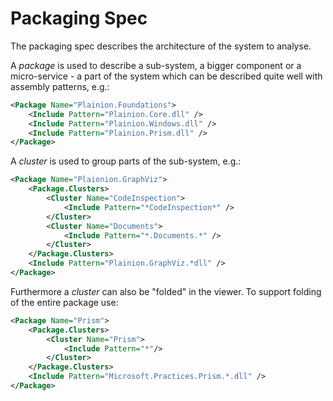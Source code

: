 ﻿
# Packaging Spec

The packaging spec describes the architecture of the system to analyse.

A *package* is used to describe a sub-system, a bigger component or a micro-service - a part of the 
system which can be described quite well with assembly patterns, e.g.:

```Xml
<Package Name="Plainion.Foundations">
    <Include Pattern="Plainion.Core.dll" />
    <Include Pattern="Plainion.Windows.dll" />
    <Include Pattern="Plainion.Prism.dll" />
</Package>
```

A *cluster* is used to group parts of the sub-system, e.g.:

```Xml
<Package Name="Plaionion.GraphViz">
    <Package.Clusters>
        <Cluster Name="CodeInspection">
            <Include Pattern="*CodeInspection*" />
        </Cluster>
        <Cluster Name="Documents">
            <Include Pattern="*.Documents.*" />
        </Cluster>
    </Package.Clusters>
    <Include Pattern="Plainion.GraphViz.*dll" />
</Package>
```

Furthermore a *cluster* can also be "folded" in the viewer. To support folding of the
entire package use:

```Xml
<Package Name="Prism">
    <Package.Clusters>
        <Cluster Name="Prism">
            <Include Pattern="*"/>
        </Cluster>
    </Package.Clusters>
    <Include Pattern="Microsoft.Practices.Prism.*.dll" />
</Package>
```

